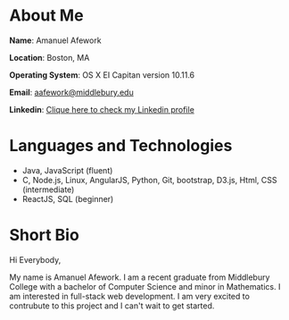 
# About Me

**Name**: Amanuel Afework

**Location**: Boston, MA

**Operating System**: OS X EI Capitan version 10.11.6

**Email**: aafework@middlebury.edu

**Linkedin**: [Clique here to check my Linkedin profile](https://www.linkedin.com/in/aafework/)

# Languages and Technologies

* Java, JavaScript (fluent)
* C, Node.js, Linux, AngularJS, Python, Git, bootstrap, D3.js, Html, CSS (intermediate)
* ReactJS, SQL (beginner)

# Short Bio


Hi Everybody,

My name is Amanuel Afework.  I am a recent graduate from Middlebury College with a bachelor of Computer Science  and minor in
Mathematics. I am interested in full-stack web development. I am very excited to contrubute  to this project and I can't wait to get started.

